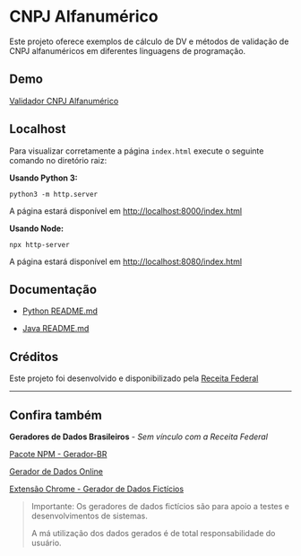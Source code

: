 # CNPJ Alfanumérico

Este projeto oferece exemplos de cálculo de DV e métodos de validação de CNPJ alfanuméricos em diferentes linguagens de programação.

## Demo

[Validador CNPJ Alfanumérico](http://marcelo-lourenco.github.io/validador-cnpj-alfanumerico)

## Localhost

Para visualizar corretamente a página `index.html` execute o seguinte comando no diretório raiz:

**Usando Python 3:**

`python3 -m http.server`

A página estará disponível em [http://localhost:8000/index.html](http://localhost:8000/index.html)

**Usando Node:**

`npx http-server`

A página estará disponível em [http://localhost:8080/index.html](http://localhost:8080/index.html)

## Documentação

- [Python README.md](./python/README.md)

- [Java README.md](./java/README.md)

## Créditos

Este projeto foi desenvolvido e disponibilizado pela [Receita Federal](https://www.gov.br/receitafederal/pt-br/acesso-a-informacao/acoes-e-programas/programas-e-atividades/cnpj-alfanumerico)

---

## Confira também

**Geradores de Dados Brasileiros** - _Sem vínculo com a Receita Federal_

[Pacote NPM - Gerador-BR](https://www.npmjs.com/package/gerador-br)

[Gerador de Dados Online](https://marcelo-lourenco.github.io/gerador-br/geradores/)

[Extensão Chrome - Gerador de Dados Fictícios](https://chromewebstore.google.com/detail/ipfihnddjaepajgdamecijfdefikdgam)

> Importante: Os geradores de dados fictícios são para apoio a testes e desenvolvimentos de sistemas.
>
> A má utilização dos dados gerados é de total responsabilidade do usuário.
